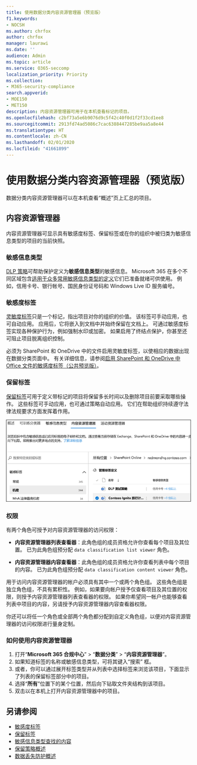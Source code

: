 ```yaml
---
title: 使用数据分类内容资源管理器（预览版）
f1.keywords:
- NOCSH
ms.author: chrfox
author: chrfox
manager: laurawi
ms.date: ''
audience: Admin
ms.topic: article
ms.service: O365-seccomp
localization_priority: Priority
ms.collection:
- M365-security-compliance
search.appverid:
- MOE150
- MET150
description: 内容资源管理器可用于在本机查看标记的项目。
ms.openlocfilehash: c2bf73a5e6b9076d9c5f42c40f0d1f2f33cd1ee8
ms.sourcegitcommit: 2913fd74ad5086c7cac6388447285be9aa5a8e44
ms.translationtype: HT
ms.contentlocale: zh-CN
ms.lasthandoff: 02/01/2020
ms.locfileid: "41661899"
---
```

# <a name="using-data-classification-content-explorer-preview"></a>使用数据分类内容资源管理器（预览版）

数据分类内容资源管理器可以在本机查看“概述”页上汇总的项目。

## <a name="content-explorer"></a>内容资源管理器

内容资源管理器可显示具有敏感度标签、保留标签或在你的组织中被归类为敏感信息类型的项目的当前快照。

### <a name="sensitive-information-types"></a>敏感信息类型

[DLP 策略](data-loss-prevention-policies.md)可帮助保护定义为**敏感信息类型**的敏感信息。 Microsoft 365 在多个不同区域包含[适用于众多常用敏感信息类型的定义](what-the-sensitive-information-types-look-for.md)它们已准备就绪可供使用。 例如，信用卡号、银行帐号、国民身份证号码和 Windows Live ID 服务编号。

### <a name="sensitivity-labels"></a>敏感度标签

[灵敏度标签](sensitivity-labels.md)只是一个标记，指出项目对你的组织的价值。 该标签可手动应用，也可自动应用。 应用后，它将嵌入到文档中并始终保留在文档上。 可通过敏感度标签实现各种保护行为，例如强制水印或加密。 如果启用了终结点保护，你甚至还可阻止项目脱离组织控制。

必须为 SharePoint 和 OneDrive 中的文件启用灵敏度标签，以使相应的数据出现在数据分类页面中。 有关详细信息，请参阅[启用 SharePoint 和 OneDrive 中 Office 文件的敏感度标签（公共预览版）](sensitivity-labels-sharepoint-onedrive-files.md)。

### <a name="retention-labels"></a>保留标签

[保留标签](labels.md)可用于定义带标记的项目将保留多长时间以及删除项目前要采取哪些操作。 这些标签可手动应用，也可通过策略自动应用。 它们在帮助组织持续遵守法律法规要求方面发挥着作用。

![内容资源管理器折叠的屏幕截图](media/data-classification-content-explorer-1.png)

### <a name="permissions"></a>权限

有两个角色可授予对内容资源管理器的访问权限：

- **内容资源管理器列表查看器**：此角色组的成员资格允许你查看每个项目及其位置。 已为此角色组预分配 `data classification list viewer` 角色。

- **内容资源管理器内容查看器**：此角色组的成员资格允许你查看列表中每个项目的内容。 已为此角色组预分配 `data classification content viewer` 角色。

用于访问内容资源管理器的帐户必须具有其中一个或两个角色组。 这些角色组是独立角色组，不具有累积性。 例如，如果要向帐户授予仅查看项目及其位置的权限，则授予内容资源管理器列表查看器的权限。 如果你希望同一帐户也能够查看列表中项目的内容，另请授予内容资源管理器内容查看器权限。

你还可以将任一个角色或全部两个角色都分配到自定义角色组，以便对内容资源管理器的访问权限进行量身定制。

### <a name="how-to-use-content-explorer"></a>如何使用内容资源管理器

1. 打开“**Microsoft 365 合规中心**”  > “**数据分类**” > “**内容资源管理器**”。
2. 如果知道标签的名称或敏感信息类型，可将其键入“搜索” 框。
3. 或者，你可以通过展开标签类型并从列表中选择标签来浏览该项目，下面显示了列表的保留标签部分中的项目。
4. 选择“**所有**”位置下的某个位置，然后向下钻取文件夹结构到该项目。
5. 双击以在本机上打开内容资源管理器中的项目。

## <a name="see-also"></a>另请参阅

- [敏感度标签](sensitivity-labels.md)
- [保留标签](labels.md)
- [敏感信息类型查找的内容](what-the-sensitive-information-types-look-for.md)
- [保留策略概述](retention-policies.md)
- [数据丢失防护概述](data-loss-prevention-policies.md)
